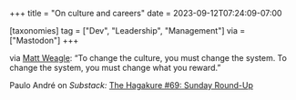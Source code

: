 +++
title = "On culture and careers"
date = 2023-09-12T07:24:09-07:00

[taxonomies]
tag = ["Dev", "Leadership", "Management"]
via = ["Mastodon"]
+++

via [Matt Weagle](https://hachyderm.io/@mweagle/111047886578695938): “To change the culture, you must change the system. To change the system, you must change what you reward.”

<!-- more -->

Paulo André on _Substack:_ [The Hagakure #69: Sunday Round-Up](https://hagakure.substack.com/p/the-hagakure-69-sunday-round-up)
